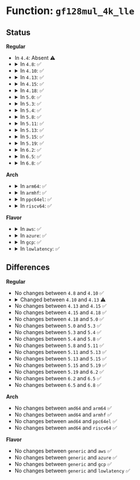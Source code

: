 # Function: <code>gf128mul_4k_lle</code>

## Status
<b>Regular</b>
<ul>
<li>
In <code>4.4</code>: Absent ⚠️
</li>
<li>
<details>
<summary>In <code>4.8</code>: ✅</summary>

```c
void gf128mul_4k_lle(be128 *a, struct gf128mul_4k *t);
```

**Collision:** Unique Global

**Inline:** No

**Transformation:** False

**Instances:**

```
In crypto/gf128mul.c (ffffffff813e6440)
Location: crypto/gf128mul.c:446
Inline: False
```
**Symbols:**

```
ffffffff813e6440-ffffffff813e64c5: gf128mul_4k_lle (STB_GLOBAL)
```
</details>
</li>
<li>
<details>
<summary>In <code>4.10</code>: ✅</summary>

```c
void gf128mul_4k_lle(be128 *a, struct gf128mul_4k *t);
```

**Collision:** Unique Global

**Inline:** No

**Transformation:** False

**Instances:**

```
In crypto/gf128mul.c (ffffffff813ff410)
Location: crypto/gf128mul.c:391
Inline: False
```
**Symbols:**

```
ffffffff813ff410-ffffffff813ff495: gf128mul_4k_lle (STB_GLOBAL)
```
</details>
</li>
<li>
<details>
<summary>In <code>4.13</code>: ✅</summary>

```c
void gf128mul_4k_lle(be128 *a, const struct gf128mul_4k *t);
```

**Collision:** Unique Global

**Inline:** No

**Transformation:** False

**Instances:**

```
In crypto/gf128mul.c (ffffffff8140c4a0)
Location: crypto/gf128mul.c:374
Inline: False
```
**Symbols:**

```
ffffffff8140c4a0-ffffffff8140c525: gf128mul_4k_lle (STB_GLOBAL)
```
</details>
</li>
<li>
<details>
<summary>In <code>4.15</code>: ✅</summary>

```c
void gf128mul_4k_lle(be128 *a, const struct gf128mul_4k *t);
```

**Collision:** Unique Global

**Inline:** No

**Transformation:** False

**Instances:**

```
In crypto/gf128mul.c (ffffffff81434f00)
Location: crypto/gf128mul.c:387
Inline: False
Direct callers:
  - crypto/ghash-generic.c:ghash_final
  - crypto/ghash-generic.c:ghash_update
  - crypto/ghash-generic.c:ghash_update
```
**Symbols:**

```
ffffffff81434f00-ffffffff81434f85: gf128mul_4k_lle (STB_GLOBAL)
```
</details>
</li>
<li>
<details>
<summary>In <code>4.18</code>: ✅</summary>

```c
void gf128mul_4k_lle(be128 *a, const struct gf128mul_4k *t);
```

**Collision:** Unique Global

**Inline:** No

**Transformation:** False

**Instances:**

```
In crypto/gf128mul.c (ffffffff81467aa0)
Location: crypto/gf128mul.c:385
Inline: False
Direct callers:
  - crypto/ghash-generic.c:ghash_final
  - crypto/ghash-generic.c:ghash_update
  - crypto/ghash-generic.c:ghash_update
```
**Symbols:**

```
ffffffff81467aa0-ffffffff81467b26: gf128mul_4k_lle (STB_GLOBAL)
```
</details>
</li>
<li>
<details>
<summary>In <code>5.0</code>: ✅</summary>

```c
void gf128mul_4k_lle(be128 *a, const struct gf128mul_4k *t);
```

**Collision:** Unique Global

**Inline:** No

**Transformation:** False

**Instances:**

```
In crypto/gf128mul.c (ffffffff81485710)
Location: crypto/gf128mul.c:385
Inline: False
Direct callers:
  - crypto/ghash-generic.c:ghash_final
  - crypto/ghash-generic.c:ghash_update
  - crypto/ghash-generic.c:ghash_update
```
**Symbols:**

```
ffffffff81485710-ffffffff81485796: gf128mul_4k_lle (STB_GLOBAL)
```
</details>
</li>
<li>
<details>
<summary>In <code>5.3</code>: ✅</summary>

```c
void gf128mul_4k_lle(be128 *a, const struct gf128mul_4k *t);
```

**Collision:** Unique Global

**Inline:** No

**Transformation:** False

**Instances:**

```
In crypto/gf128mul.c (ffffffff814b3920)
Location: crypto/gf128mul.c:385
Inline: False
Direct callers:
  - crypto/ghash-generic.c:ghash_final
  - crypto/ghash-generic.c:ghash_update
  - crypto/ghash-generic.c:ghash_update
```
**Symbols:**

```
ffffffff814b3920-ffffffff814b39a1: gf128mul_4k_lle (STB_GLOBAL)
```
</details>
</li>
<li>
<details>
<summary>In <code>5.4</code>: ✅</summary>

```c
void gf128mul_4k_lle(be128 *a, const struct gf128mul_4k *t);
```

**Collision:** Unique Global

**Inline:** No

**Transformation:** False

**Instances:**

```
In crypto/gf128mul.c (ffffffff814cc690)
Location: crypto/gf128mul.c:385
Inline: False
Direct callers:
  - crypto/ghash-generic.c:ghash_final
  - crypto/ghash-generic.c:ghash_update
  - crypto/ghash-generic.c:ghash_update
```
**Symbols:**

```
ffffffff814cc690-ffffffff814cc711: gf128mul_4k_lle (STB_GLOBAL)
```
</details>
</li>
<li>
<details>
<summary>In <code>5.8</code>: ✅</summary>

```c
void gf128mul_4k_lle(be128 *a, const struct gf128mul_4k *t);
```

**Collision:** Unique Global

**Inline:** No

**Transformation:** False

**Instances:**

```
In crypto/gf128mul.c (ffffffff8152bdc0)
Location: crypto/gf128mul.c:385
Inline: False
Direct callers:
  - crypto/ghash-generic.c:ghash_final
  - crypto/ghash-generic.c:ghash_update
  - crypto/ghash-generic.c:ghash_update
```
**Symbols:**

```
ffffffff8152bdc0-ffffffff8152be44: gf128mul_4k_lle (STB_GLOBAL)
```
</details>
</li>
<li>
<details>
<summary>In <code>5.11</code>: ✅</summary>

```c
void gf128mul_4k_lle(be128 *a, const struct gf128mul_4k *t);
```

**Collision:** Unique Global

**Inline:** No

**Transformation:** False

**Instances:**

```
In crypto/gf128mul.c (ffffffff81548ed0)
Location: crypto/gf128mul.c:385
Inline: False
Direct callers:
  - crypto/ghash-generic.c:ghash_final
  - crypto/ghash-generic.c:ghash_update
  - crypto/ghash-generic.c:ghash_update
```
**Symbols:**

```
ffffffff81548ed0-ffffffff81548f54: gf128mul_4k_lle (STB_GLOBAL)
```
</details>
</li>
<li>
<details>
<summary>In <code>5.13</code>: ✅</summary>

```c
void gf128mul_4k_lle(be128 *a, const struct gf128mul_4k *t);
```

**Collision:** Unique Global

**Inline:** No

**Transformation:** False

**Instances:**

```
In crypto/gf128mul.c (ffffffff815515a0)
Location: crypto/gf128mul.c:385
Inline: False
Direct callers:
  - crypto/ghash-generic.c:ghash_final
  - crypto/ghash-generic.c:ghash_update
  - crypto/ghash-generic.c:ghash_update
```
**Symbols:**

```
ffffffff815515a0-ffffffff81551621: gf128mul_4k_lle (STB_GLOBAL)
```
</details>
</li>
<li>
<details>
<summary>In <code>5.15</code>: ✅</summary>

```c
void gf128mul_4k_lle(be128 *a, const struct gf128mul_4k *t);
```

**Collision:** Unique Global

**Inline:** No

**Transformation:** False

**Instances:**

```
In crypto/gf128mul.c (ffffffff815b25e0)
Location: crypto/gf128mul.c:385
Inline: False
Direct callers:
  - crypto/ghash-generic.c:ghash_final
  - crypto/ghash-generic.c:ghash_update
  - crypto/ghash-generic.c:ghash_update
```
**Symbols:**

```
ffffffff815b25e0-ffffffff815b2661: gf128mul_4k_lle (STB_GLOBAL)
```
</details>
</li>
<li>
<details>
<summary>In <code>5.19</code>: ✅</summary>

```c
void gf128mul_4k_lle(be128 *a, const struct gf128mul_4k *t);
```

**Collision:** Unique Global

**Inline:** No

**Transformation:** False

**Instances:**

```
In crypto/gf128mul.c (ffffffff8165b2e0)
Location: crypto/gf128mul.c:385
Inline: False
Direct callers:
  - crypto/ghash-generic.c:ghash_final
  - crypto/ghash-generic.c:ghash_update
  - crypto/ghash-generic.c:ghash_update
```
**Symbols:**

```
ffffffff8165b2e0-ffffffff8165b379: gf128mul_4k_lle (STB_GLOBAL)
```
</details>
</li>
<li>
<details>
<summary>In <code>6.2</code>: ✅</summary>

```c
void gf128mul_4k_lle(be128 *a, const struct gf128mul_4k *t);
```

**Collision:** Unique Global

**Inline:** No

**Transformation:** False

**Instances:**

```
In lib/crypto/gf128mul.c (ffffffff817e11e0)
Location: lib/crypto/gf128mul.c:405
Inline: False
Direct callers:
  - crypto/ghash-generic.c:ghash_final
  - crypto/ghash-generic.c:ghash_update
  - crypto/ghash-generic.c:ghash_update
```
**Symbols:**

```
ffffffff817e11e0-ffffffff817e1279: gf128mul_4k_lle (STB_GLOBAL)
```
</details>
</li>
<li>
<details>
<summary>In <code>6.5</code>: ✅</summary>

```c
void gf128mul_4k_lle(be128 *a, const struct gf128mul_4k *t);
```

**Collision:** Unique Global

**Inline:** No

**Transformation:** False

**Instances:**

```
In lib/crypto/gf128mul.c (ffffffff81820940)
Location: lib/crypto/gf128mul.c:405
Inline: False
Direct callers:
  - crypto/ghash-generic.c:ghash_final
  - crypto/ghash-generic.c:ghash_update
  - crypto/ghash-generic.c:ghash_update
```
**Symbols:**

```
ffffffff81820940-ffffffff818209d3: gf128mul_4k_lle (STB_GLOBAL)
```
</details>
</li>
<li>
<details>
<summary>In <code>6.8</code>: ✅</summary>

```c
void gf128mul_4k_lle(be128 *a, const struct gf128mul_4k *t);
```

**Collision:** Unique Global

**Inline:** No

**Transformation:** False

**Instances:**

```
In lib/crypto/gf128mul.c (ffffffff818668c0)
Location: lib/crypto/gf128mul.c:405
Inline: False
Direct callers:
  - crypto/ghash-generic.c:ghash_final
  - crypto/ghash-generic.c:ghash_update
  - crypto/ghash-generic.c:ghash_update
```
**Symbols:**

```
ffffffff818668c0-ffffffff81866953: gf128mul_4k_lle (STB_GLOBAL)
```
</details>
</li>
</ul>
<b>Arch</b>
<ul>
<li>
<details>
<summary>In <code>arm64</code>: ✅</summary>

```c
void gf128mul_4k_lle(be128 *a, const struct gf128mul_4k *t);
```

**Collision:** Unique Global

**Inline:** No

**Transformation:** False

**Instances:**

```
In crypto/gf128mul.c (ffff8000105c8e20)
Location: crypto/gf128mul.c:385
Inline: False
Direct callers:
  - crypto/ghash-generic.c:ghash_final
  - crypto/ghash-generic.c:ghash_update
  - crypto/ghash-generic.c:ghash_update
```
**Symbols:**

```
ffff8000105c8e20-ffff8000105c8ee0: gf128mul_4k_lle (STB_GLOBAL)
```
</details>
</li>
<li>
<details>
<summary>In <code>armhf</code>: ✅</summary>

```c
void gf128mul_4k_lle(be128 *a, const struct gf128mul_4k *t);
```

**Collision:** Unique Global

**Inline:** No

**Transformation:** False

**Instances:**

```
In crypto/gf128mul.c (c0775c00)
Location: crypto/gf128mul.c:385
Inline: False
Direct callers:
  - crypto/ghash-generic.c:ghash_final
  - crypto/ghash-generic.c:ghash_update
  - crypto/ghash-generic.c:ghash_update
```
**Symbols:**

```
c0775c00-c0775cd4: gf128mul_4k_lle (STB_GLOBAL)
```
</details>
</li>
<li>
<details>
<summary>In <code>ppc64el</code>: ✅</summary>

```c
void gf128mul_4k_lle(be128 *a, const struct gf128mul_4k *t);
```

**Collision:** Unique Global

**Inline:** No

**Transformation:** False

**Instances:**

```
In crypto/gf128mul.c (c0000000007523b0)
Location: crypto/gf128mul.c:385
Inline: False
Direct callers:
  - crypto/ghash-generic.c:ghash_final
  - crypto/ghash-generic.c:ghash_update
  - crypto/ghash-generic.c:ghash_update
```
**Symbols:**

```
c0000000007523b0-c0000000007524d0: gf128mul_4k_lle (STB_GLOBAL)
```
</details>
</li>
<li>
<details>
<summary>In <code>riscv64</code>: ✅</summary>

```c
void gf128mul_4k_lle(be128 *a, const struct gf128mul_4k *t);
```

**Collision:** Unique Global

**Inline:** No

**Transformation:** False

**Instances:**

```
In crypto/gf128mul.c (ffffffe00040d82c)
Location: crypto/gf128mul.c:385
Inline: False
Direct callers:
  - crypto/ghash-generic.c:ghash_final
  - crypto/ghash-generic.c:ghash_update
  - crypto/ghash-generic.c:ghash_update
```
**Symbols:**

```
ffffffe00040d82c-ffffffe00040d8ae: gf128mul_4k_lle (STB_GLOBAL)
```
</details>
</li>
</ul>
<b>Flavor</b>
<ul>
<li>
<details>
<summary>In <code>aws</code>: ✅</summary>

```c
void gf128mul_4k_lle(be128 *a, const struct gf128mul_4k *t);
```

**Collision:** Unique Global

**Inline:** No

**Transformation:** False

**Instances:**

```
In crypto/gf128mul.c (ffffffff814c4c70)
Location: crypto/gf128mul.c:385
Inline: False
Direct callers:
  - crypto/ghash-generic.c:ghash_final
  - crypto/ghash-generic.c:ghash_update
  - crypto/ghash-generic.c:ghash_update
```
**Symbols:**

```
ffffffff814c4c70-ffffffff814c4cf1: gf128mul_4k_lle (STB_GLOBAL)
```
</details>
</li>
<li>
<details>
<summary>In <code>azure</code>: ✅</summary>

```c
void gf128mul_4k_lle(be128 *a, const struct gf128mul_4k *t);
```

**Collision:** Unique Global

**Inline:** No

**Transformation:** False

**Instances:**

```
In crypto/gf128mul.c (ffffffff814b5690)
Location: crypto/gf128mul.c:385
Inline: False
Direct callers:
  - crypto/ghash-generic.c:ghash_final
  - crypto/ghash-generic.c:ghash_update
  - crypto/ghash-generic.c:ghash_update
```
**Symbols:**

```
ffffffff814b5690-ffffffff814b5711: gf128mul_4k_lle (STB_GLOBAL)
```
</details>
</li>
<li>
<details>
<summary>In <code>gcp</code>: ✅</summary>

```c
void gf128mul_4k_lle(be128 *a, const struct gf128mul_4k *t);
```

**Collision:** Unique Global

**Inline:** No

**Transformation:** False

**Instances:**

```
In crypto/gf128mul.c (ffffffff814c0d00)
Location: crypto/gf128mul.c:385
Inline: False
Direct callers:
  - crypto/ghash-generic.c:ghash_final
  - crypto/ghash-generic.c:ghash_update
  - crypto/ghash-generic.c:ghash_update
```
**Symbols:**

```
ffffffff814c0d00-ffffffff814c0d81: gf128mul_4k_lle (STB_GLOBAL)
```
</details>
</li>
<li>
<details>
<summary>In <code>lowlatency</code>: ✅</summary>

```c
void gf128mul_4k_lle(be128 *a, const struct gf128mul_4k *t);
```

**Collision:** Unique Global

**Inline:** No

**Transformation:** False

**Instances:**

```
In crypto/gf128mul.c (ffffffff814d97d0)
Location: crypto/gf128mul.c:385
Inline: False
Direct callers:
  - crypto/ghash-generic.c:ghash_final
  - crypto/ghash-generic.c:ghash_update
  - crypto/ghash-generic.c:ghash_update
```
**Symbols:**

```
ffffffff814d97d0-ffffffff814d9851: gf128mul_4k_lle (STB_GLOBAL)
```
</details>
</li>
</ul>

## Differences
<b>Regular</b>
<ul>
<li>
No changes between <code>4.8</code> and <code>4.10</code> ✅
</li>
<li>
<details>
<summary>Changed between <code>4.10</code> and <code>4.13</code> ⚠️</summary>
<ul>
<li>
<b>Param type changed. </b>
<code>struct gf128mul_4k *t</code> ➡️ <code>const struct gf128mul_4k *t</code>
</li>
</ul>
</details>
</li>
<li>
No changes between <code>4.13</code> and <code>4.15</code> ✅
</li>
<li>
No changes between <code>4.15</code> and <code>4.18</code> ✅
</li>
<li>
No changes between <code>4.18</code> and <code>5.0</code> ✅
</li>
<li>
No changes between <code>5.0</code> and <code>5.3</code> ✅
</li>
<li>
No changes between <code>5.3</code> and <code>5.4</code> ✅
</li>
<li>
No changes between <code>5.4</code> and <code>5.8</code> ✅
</li>
<li>
No changes between <code>5.8</code> and <code>5.11</code> ✅
</li>
<li>
No changes between <code>5.11</code> and <code>5.13</code> ✅
</li>
<li>
No changes between <code>5.13</code> and <code>5.15</code> ✅
</li>
<li>
No changes between <code>5.15</code> and <code>5.19</code> ✅
</li>
<li>
No changes between <code>5.19</code> and <code>6.2</code> ✅
</li>
<li>
No changes between <code>6.2</code> and <code>6.5</code> ✅
</li>
<li>
No changes between <code>6.5</code> and <code>6.8</code> ✅
</li>
</ul>
<b>Arch</b>
<ul>
<li>
No changes between <code>amd64</code> and <code>arm64</code> ✅
</li>
<li>
No changes between <code>amd64</code> and <code>armhf</code> ✅
</li>
<li>
No changes between <code>amd64</code> and <code>ppc64el</code> ✅
</li>
<li>
No changes between <code>amd64</code> and <code>riscv64</code> ✅
</li>
</ul>
<b>Flavor</b>
<ul>
<li>
No changes between <code>generic</code> and <code>aws</code> ✅
</li>
<li>
No changes between <code>generic</code> and <code>azure</code> ✅
</li>
<li>
No changes between <code>generic</code> and <code>gcp</code> ✅
</li>
<li>
No changes between <code>generic</code> and <code>lowlatency</code> ✅
</li>
</ul>
